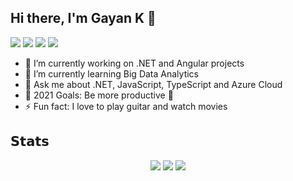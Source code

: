 ## Hi there, I'm Gayan K 👋

[![](https://img.shields.io/badge/-@gayankanishka-%23181717?style=flat-square&logo=github)](https://github.com/gayankanishka)
[![](https://img.shields.io/badge/-Gayan%20Kanishka%20Wijetunga-blue?style=flat-square&logo=Linkedin&logoColor=white&link=https://www.linkedin.com/in/gayan-kanishka-wijetunga-82740078/)](https://www.linkedin.com/in/gayan-kanishka-wijetunga-82740078/)
[![](https://img.shields.io/website?color=0ab9e6&style=flat-square&up_message=gayankanishka.github.io&url=https%3A%2F%2Fgayankanishka.github.io)](https://gayankanishka.github.io/)
[![](https://img.shields.io/badge/-@gayan_wijetunga-%23181717?style=flat-square&logo=instagram)](https://www.instagram.com/gayan_wijetunga/)

- 🔭 I’m currently working on .NET and Angular projects
- 🌱 I’m currently learning Big Data Analytics
- 💬 Ask me about .NET, JavaScript, TypeScript and Azure Cloud
- 🥅 2021 Goals: Be more productive :see_no_evil:
- ⚡ Fun fact: I love to play guitar and watch movies

## 𝗦𝘁𝗮𝘁𝘀

<div align="center">
  <img src ="https://github-readme-stats.vercel.app/api?username=gayankanishka&show_icons=true&count_private=true&theme=dark&hide_border=true,contribs&line_height=30">
  <img src ="https://github-readme-stats.vercel.app/api/top-langs/?username=gayankanishka&layout=compact&hide_border=true&theme=dark&langs_count=6&hide=css">
  <img src ="https://github-readme-streak-stats.herokuapp.com?user=gayankanishka&theme=dark&hide_border=true&include_all_commits=true">
</div>
